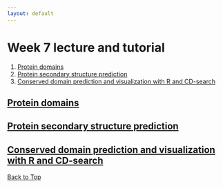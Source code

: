 ```yaml
---
layout: default
---
```


<a name="top"></a>


# Week 7 lecture and tutorial
1. [Protein domains](#domains)
2. [Protein secondary structure prediction](#structure)
3. [Conserved domain prediction and visualization with R and CD-search](pred)


## <ins>**Protein domains**</ins> <a name="domains"></a>

## <ins>**Protein secondary structure prediction**</ins> <a name="structure"></a>

## <ins>**Conserved domain prediction and visualization with R and CD-search**</ins> <a name="pred"></a>


[Back to Top](#top)